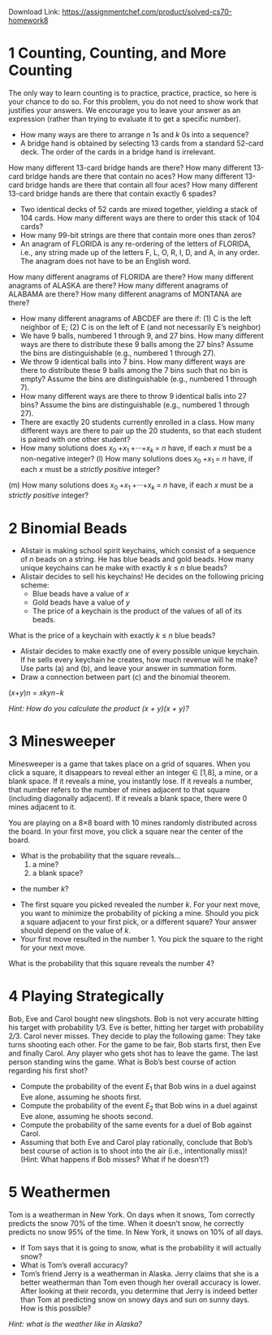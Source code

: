 Download Link: https://assignmentchef.com/product/solved-cs70-homework8
<br>
<h1>1          Counting, Counting, and More Counting</h1>

The only way to learn counting is to practice, practice, practice, so here is your chance to do so. For this problem, you do not need to show work that justifies your answers. We encourage you to leave your answer as an expression (rather than trying to evaluate it to get a specific number).

<ul>

 <li>How many ways are there to arrange <em>n </em>1s and <em>k </em>0s into a sequence?</li>

 <li>A bridge hand is obtained by selecting 13 cards from a standard 52-card deck. The order of the cards in a bridge hand is irrelevant.</li>

</ul>

How many different 13-card bridge hands are there? How many different 13-card bridge hands are there that contain no aces? How many different 13-card bridge hands are there that contain all four aces? How many different 13-card bridge hands are there that contain exactly 6 spades?

<ul>

 <li>Two identical decks of 52 cards are mixed together, yielding a stack of 104 cards. How many different ways are there to order this stack of 104 cards?</li>

 <li>How many 99-bit strings are there that contain more ones than zeros?</li>

 <li>An anagram of FLORIDA is any re-ordering of the letters of FLORIDA, i.e., any string made up of the letters F, L, O, R, I, D, and A, in any order. The anagram does not have to be an English word.</li>

</ul>

How many different anagrams of FLORIDA are there? How many different anagrams of ALASKA are there? How many different anagrams of ALABAMA are there? How many different anagrams of MONTANA are there?

<ul>

 <li>How many different anagrams of ABCDEF are there if: (1) C is the left neighbor of E; (2) C is on the left of E (and not necessarily E’s neighbor)</li>

 <li>We have 9 balls, numbered 1 through 9, and 27 bins. How many different ways are there to distribute these 9 balls among the 27 bins? Assume the bins are distinguishable (e.g., numbered 1 through 27).</li>

 <li>We throw 9 identical balls into 7 bins. How many different ways are there to distribute these 9 balls among the 7 bins such that no bin is empty? Assume the bins are distinguishable (e.g., numbered 1 through 7).</li>

 <li>How many different ways are there to throw 9 identical balls into 27 bins? Assume the bins are distinguishable (e.g., numbered 1 through 27).</li>

 <li>There are exactly 20 students currently enrolled in a class. How many different ways are there to pair up the 20 students, so that each student is paired with one other student?</li>

 <li>How many solutions does <em>x</em><sub>0 </sub>+<em>x</em><sub>1 </sub>+···+<em>x<sub>k </sub></em>= <em>n </em>have, if each <em>x </em>must be a non-negative integer? (l) How many solutions does <em>x</em><sub>0 </sub>+<em>x</em><sub>1 </sub>= <em>n </em>have, if each <em>x </em>must be a <em>strictly positive </em>integer?</li>

</ul>

(m) How many solutions does <em>x</em><sub>0 </sub>+<em>x</em><sub>1 </sub>+···+<em>x<sub>k </sub></em>= <em>n </em>have, if each <em>x </em>must be a <em>strictly positive </em>integer?

<h1>2          Binomial Beads</h1>

<ul>

 <li>Alistair is making school spirit keychains, which consist of a sequence of <em>n </em>beads on a string. He has blue beads and gold beads. How many unique keychains can he make with exactly <em>k </em>≤ <em>n </em>blue beads?</li>

 <li>Alistair decides to sell his keychains! He decides on the following pricing scheme:

  <ul>

   <li>Blue beads have a value of <em>x</em></li>

   <li>Gold beads have a value of <em>y</em></li>

   <li>The price of a keychain is the product of the values of all of its beads.</li>

  </ul></li>

</ul>

What is the price of a keychain with exactly <em>k </em>≤ <em>n </em>blue beads?

<ul>

 <li>Alistair decides to make exactly one of every possible unique keychain. If he sells every keychain he creates, how much revenue will he make? Use parts (a) and (b), and leave your answer in summation form.</li>

 <li>Draw a connection between part (c) and the binomial theorem.</li>

</ul>

(<em>x</em>+<em>y</em>)<em>n </em>= <em>x</em><em>ky</em><em>n</em>−<em>k</em>

<em>Hint: How do you calculate the product (x + y)(x + y)?</em>

<h1>3          Minesweeper</h1>

Minesweeper is a game that takes place on a grid of squares. When you click a square, it disappears to reveal either an integer ∈ [1<em>,</em>8], a mine, or a blank space. If it reveals a mine, you instantly lose. If it reveals a number, that number refers to the number of mines adjacent to that square (including diagonally adjacent). If it reveals a blank space, there were 0 mines adjacent to it.

You are playing on a 8×8 board with 10 mines randomly distributed across the board. In your first move, you click a square near the center of the board.

<ul>

 <li>What is the probability that the square reveals…

  <ol>

   <li>a mine?</li>

   <li>a blank space?</li>

  </ol></li>

</ul>

<ul>

 <li>the number <em>k</em>?</li>

</ul>

<ul>

 <li>The first square you picked revealed the number <em>k</em>. For your next move, you want to minimize the probability of picking a mine. Should you pick a square adjacent to your first pick, or a different square? Your answer should depend on the value of <em>k</em>.</li>

 <li>Your first move resulted in the number 1. You pick the square to the right for your next move.</li>

</ul>

What is the probability that this square reveals the number 4?

<h1>4          Playing Strategically</h1>

Bob, Eve and Carol bought new slingshots. Bob is not very accurate hitting his target with probability 1<em>/</em>3. Eve is better, hitting her target with probability 2<em>/</em>3. Carol never misses. They decide to play the following game: They take turns shooting each other. For the game to be fair, Bob starts first, then Eve and finally Carol. Any player who gets shot has to leave the game. The last person standing wins the game. What is Bob’s best course of action regarding his first shot?

<ul>

 <li>Compute the probability of the event <em>E</em><sub>1 </sub>that Bob wins in a duel against Eve alone, assuming he shoots first.</li>

 <li>Compute the probability of the event <em>E</em><sub>2 </sub>that Bob wins in a duel against Eve alone, assuming he shoots second.</li>

 <li>Compute the probability of the same events for a duel of Bob against Carol.</li>

 <li>Assuming that both Eve and Carol play rationally, conclude that Bob’s best course of action is to shoot into the air (i.e., intentionally miss)! (Hint: What happens if Bob misses? What if he doesn’t?)</li>

</ul>

<h1>5          Weathermen</h1>

Tom is a weatherman in New York. On days when it snows, Tom correctly predicts the snow 70% of the time. When it doesn’t snow, he correctly predicts no snow 95% of the time. In New York, it snows on 10% of all days.

<ul>

 <li>If Tom says that it is going to snow, what is the probability it will actually snow?</li>

 <li>What is Tom’s overall accuracy?</li>

 <li>Tom’s friend Jerry is a weatherman in Alaska. Jerry claims that she is a better weatherman than Tom even though her overall accuracy is lower. After looking at their records, you determine that Jerry is indeed better than Tom at predicting snow on snowy days and sun on sunny days. How is this possible?</li>

</ul>

<em>Hint: what is the weather like in Alaska?</em>